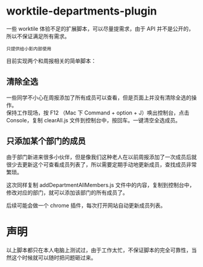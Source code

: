 # worktile-departments-plugin

一些 worktile 体验不足的扩展脚本，可以尽量提需求，由于 API 并不是公开的，所以不保证满足所有需求。

`只提供给小影内部使用`

目前实现两个和周报相关的简单脚本：

## 清除全选

一些同学不小心在周报添加了所有成员可以查看，但是页面上并没有清除全选的操作。  
保持工作现场，按 F12 （Mac 下 Command + option + J）唤出控制台，点击 Console，复制 clearAll.js 文件到控制台中，按回车。一键清空全选成员。

## 只添加某个部门的成员

由于部门新进来很多小伙伴，但是像我们这种老人在以前周报添加了一次成员后就很少去更新这个可查看成员列表了，所以需要定期手动地更新成员，查找成员非常繁琐。

这次同样复制 addDepartmentAllMembers.js 文件中的内容，复制到控制台中，修改对应的部门，就可以添加该部门的所有成员了。

后续可能会做一个 chrome 插件，每次打开网站自动更新成员列表。

# 声明

以上脚本都只在本人电脑上测试过，由于工作太忙，不保证脚本的完全可靠性，当然这个时候就可以随时把问题砸过来。